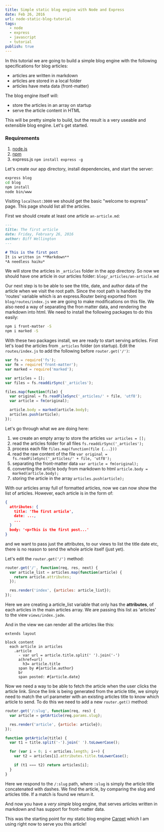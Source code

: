 ```yaml
---
title: Simple static blog engine with Node and Express
date: Feb 26, 2016
url: node-static-blog-tutorial
tags:
  - node
  - express
  - javascript
  - tutorial
publish: true
---
```


In this tutorial we are going to build a simple blog engine with the following specifications
for blog articles:

- articles are written in markdown
- articles are stored in a local folder
- articles have meta data (front-matter)

The blog engine itself will:

- store the articles in an array on startup
- serve the article content in HTML

This will be pretty simple to build, but the result is a very useable and extensible
blog engine. Let's get started.

### Requirements
1. [node.js](https://nodejs.org/en/download/)
2. [npm](http://blog.npmjs.org/post/85484771375/how-to-install-npm)
3. express.js `npm install express -g`

Let's create our app directory, install dependencies, and start the server:

```bash
express blog
cd blog
npm install
node bin/www
```

Visiting `localhost:3000` we should get the basic "welcome to express" page.
This page should list all the articles.

First we should create at least one article `an-article.md`:

```markdown
---
title: The first article
date: Friday, February 26, 2016
author: Biff Wellington
---

# This is the first post
It is written in **Markdown**
*A needless haiku*
```

We will store the articles in `_articles` folder in the app directory.
So now we should have one article in our articles folder: `blog/_articles/an-article.md`

Our next step is to be able to see the title, date, and author data of the article when we visit the root path.
Since the root path is handled by the 'routes' variable which is an express.Router being
exported from `blog/routes/index.js` we are going to make modifications on this file. We
also need a way of separating the fron matter data, and rendering the markdown into html. We need to install
the following packages to do this easily:

```bash
npm i front-matter -S
npm i marked -S
```

With these two packages install, we are ready to start serving articles.
First let's load the articles from `_articles` folder (on startup). Edit the `routes/index.js`
to add the following before `router.get('/')`:

```javascript
var fs = require('fs');
var fm = require('front-matter');
var marked = require('marked');

var articles = [];
var files = fs.readdirSync('_articles');

files.map(function(file) {
  var original = fs.readFileSync('_articles/' + file, 'utf8');
  var article = fm(original);

  article.body = marked(article.body);
  articles.push(article);
});
```

Let's go through what we are doing here:

1. we create an empty array to store the articles `var articles = [];`
2. read the articles folder for all files `fs.readdirSync('_articles');`
3. process each file `files.map(function(file {...}))`
4. read the raw content of the file `var original = fs.readFileSync('_articles/' + file, 'utf8');`
5. separating the front-matter data `var article = fm(original);`
6. converting the article body from markdown to html `article.body = marked(article.body);`
7. storing the article in the array `articles.push(article);`

With our articles array full of formatted articles, now we can now show the list of articles.
However, each article is in the form of:

```json
{
  attributes: {
    title: 'The first article',
    date: ...,
    ...
  }
  body: '<p>This is the first post...'
}
```

and we want to pass just the attributes, to our views to list the title date etc, there is no
reason to send the whole article itself (just yet).

Let's edit the `router.get('/')` method:

```javascript
router.get('/', function(req, res, next) {
  var article_list = articles.map(function(article) {
    return article.attributes;
  });

  res.render('index', {articles: article_list});
});
```

Here we are creating a article\_list variable that only has the **attributes**, of each articles in the
main articles array. We are passing this list as 'articles' to the view `views/index.jade`.

And in the view we can render all the articles like this:

```jade
extends layout

block content
  each article in articles
    .article
      - var url = article.title.split(' ').join('-')
      a(href=url)
        h3= article.title
      span by #{article.author}
      br
      span posted: #{article.date}
```

Now we need a way to be able to fetch the article when the user clicks the article link. Since the link
is being generated from the article title, we simply need to match the url parameter with an existing articles
title to know which article to send. To do this we need to add a new `router.get()` method:

```javascript
router.get('/:slug', function(req, res) {
  var article = getArticle(req.params.slug);

  res.render('article', {article: article});
});

function getArticle(title) {
  var t1 = title.split('-').join(' ').toLowerCase();

  for (var i = 0; i < articles.length; i++) {
    var t2 = articles[i].attributes.title.toLowerCase();

    if (t1 === t2) return articles[i];
  }
}
```

Here we respond to the `/:slug` path, where `:slug` is simply the article title concatenated with dashes.
We find the article, by comparing the slug and articles title. If a match is found we return it.

And now you have a *very simple* blog engine, that serves articles written in markdown and has support for
front-matter data.

This was the starting point for my static blog engine [Carpet](http://carpetblog.herokuapp.com) which I am
using right now to serve you this article!
